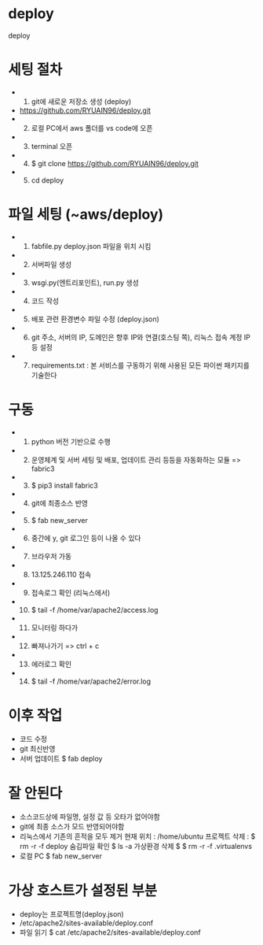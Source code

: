 # deploy
deploy

# 세팅 절차
- 1. git에 새로운 저장소 생성 (deploy)
-    https://github.com/RYUAIN96/deploy.git
- 2. 로컬 PC에서 aws 폴더를 vs code에 오픈
- 3. terminal 오픈
- 4. $ git clone https://github.com/RYUAIN96/deploy.git 
- 5. cd deploy

# 파일 세팅 (~aws/deploy)
- 1. fabfile.py deploy.json 파일을 위치 시킴
- 2. 서버파일 생성
- 3. wsgi.py(엔트리포인트), run.py 생성
- 4. 코드 작성
- 5. 배포 관련 환경변수 파일 수정 (deploy.json)
- 6. git 주소, 서버의 IP, 도메인은 향후 IP와 연결(호스팅 쪽), 리눅스 접속 계정 IP 등 설정
- 7. requirements.txt : 본 서비스를 구동하기 위해 사용된 모든 파이썬 패키지를 기술한다

# 구동
- 1. python 버전 기반으로 수행
- 2. 운영체계 및 서버 세팅 및 배포, 업데이트 관리 등등을 자동화하는 모듈 => fabric3
- 3. $ pip3 install fabric3
- 4. git에 최종소스 반영
- 5. $ fab new_server 
- 6. 중간에 y, git 로그인 등이 나올 수 있다
- 7. 브라우저 가동
- 8. 13.125.246.110 접속
- 9. 접속로그 확인 (리눅스에서)
- 10. $ tail -f /home/var/apache2/access.log
- 11. 모니터링 하다가
- 12. 빠져나가기 => ctrl + c
- 13. 에러로그 확인
- 14. $ tail -f /home/var/apache2/error.log

# 이후 작업
- 코드 수정
- git 최신반영
- 서버 업데이트
  $ fab deploy

# 잘 안된다
- 소스코드상에 파일명, 설정 값 등 오타가 없어야함
- git에 최종 소스가 모드 반영되어야함
- 리눅스에서 기존의 흔적을 모두 제거
  현재 위치 : /home/ubuntu
  프로젝트 삭제 : $ rm -r -f deploy
  숨김파일 확인
  $ ls -a
  가상환경 삭제
  $ $ rm -r -f .virtualenvs
- 로컬 PC
  $ fab new_server

# 가상 호스트가 설정된 부분
- deploy는 프로젝트명(deploy.json)
- /etc/apache2/sites-available/deploy.conf
- 파일 읽기
  $ cat /etc/apache2/sites-available/deploy.conf